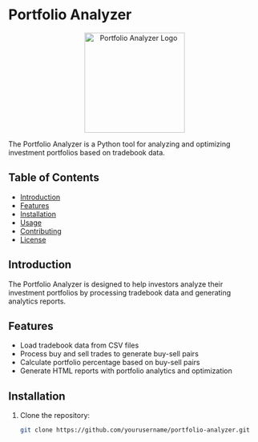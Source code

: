 # Portfolio Analyzer

<p align="center">
  <img src="" alt="Portfolio Analyzer Logo" width="200" height="200">
</p>

The Portfolio Analyzer is a Python tool for analyzing and optimizing investment portfolios based on tradebook data.

## Table of Contents
- [Introduction](#introduction)
- [Features](#features)
- [Installation](#installation)
- [Usage](#usage)
- [Contributing](#contributing)
- [License](#license)

## Introduction
The Portfolio Analyzer is designed to help investors analyze their investment portfolios by processing tradebook data and generating analytics reports.

## Features
- Load tradebook data from CSV files
- Process buy and sell trades to generate buy-sell pairs
- Calculate portfolio percentage based on buy-sell pairs
- Generate HTML reports with portfolio analytics and optimization

## Installation
1. Clone the repository:
   ```bash
   git clone https://github.com/yourusername/portfolio-analyzer.git
